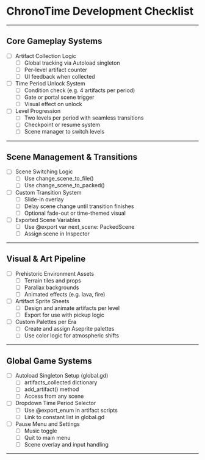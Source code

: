 # ChronoTime Development Checklist

---

## Core Gameplay Systems

- [ ] Artifact Collection Logic
  - [ ] Global tracking via Autoload singleton
  - [ ] Per-level artifact counter
  - [ ] UI feedback when collected

- [ ] Time Period Unlock System
  - [ ] Condition check (e.g. 4 artifacts per period)
  - [ ] Gate or portal scene trigger
  - [ ] Visual effect on unlock

- [ ] Level Progression
  - [ ] Two levels per period with seamless transitions
  - [ ] Checkpoint or resume system
  - [ ] Scene manager to switch levels

---

## Scene Management & Transitions

- [ ] Scene Switching Logic
  - [ ] Use change_scene_to_file()
  - [ ] Use change_scene_to_packed()

- [ ] Custom Transition System
  - [ ] Slide-in overlay
  - [ ] Delay scene change until transition finishes
  - [ ] Optional fade-out or time-themed visual

- [ ] Exported Scene Variables
  - [ ] Use @export var next_scene: PackedScene
  - [ ] Assign scene in Inspector

---

## Visual & Art Pipeline

- [ ] Prehistoric Environment Assets
  - [ ] Terrain tiles and props
  - [ ] Parallax backgrounds
  - [ ] Animated effects (e.g. lava, fire)

- [ ] Artifact Sprite Sheets
  - [ ] Design and animate artifacts per level
  - [ ] Export for use with pickup logic

- [ ] Custom Palettes per Era
  - [ ] Create and assign Aseprite palettes
  - [ ] Use color logic for atmospheric shifts

---

## Global Game Systems

- [ ] Autoload Singleton Setup (global.gd)
  - [ ] artifacts_collected dictionary
  - [ ] add_artifact() method
  - [ ] Access from any scene

- [ ] Dropdown Time Period Selector
  - [ ] Use @export_enum in artifact scripts
  - [ ] Link to constant list in global.gd

- [ ] Pause Menu and Settings
  - [ ] Music toggle
  - [ ] Quit to main menu
  - [ ] Scene overlay and input handling

---
